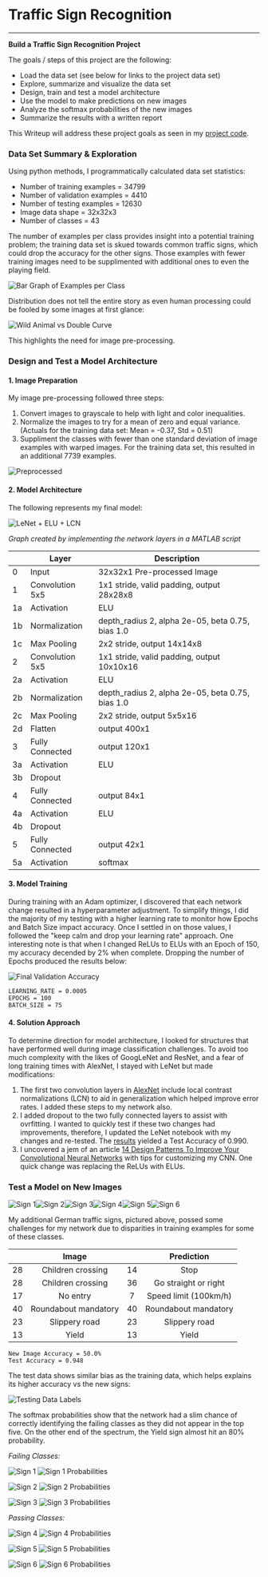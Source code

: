 # **Traffic Sign Recognition** 
---

**Build a Traffic Sign Recognition Project**

The goals / steps of this project are the following:
* Load the data set (see below for links to the project data set)
* Explore, summarize and visualize the data set
* Design, train and test a model architecture
* Use the model to make predictions on new images
* Analyze the softmax probabilities of the new images
* Summarize the results with a written report

This Writeup will address these project goals as seen in my [project code](https://github.com/Merberg/CarND-Traffic-Sign-Classifier-Project/blob/master/Traffic_Sign_Classifier.ipynb).

[//]: # (Image References)

[iAnimal]: ./examples/AnimalCrossing.png "Visually Close"
[iPreproc]: ./examples/Preprocessed.png "Preprocessing"
[iBarh]: ./examples/TrainingDataLabelsBarh.png "Training Label Quantities"
[iTestBarh]: ./examples/TestDataBarh.png "Testing Label Quantities"
[iValAcc]: ./examples/ValidationAccuracy.png "Validation Accuracy.png"
[iTSCNN]: ./examples/TrafficSignCNN.PNG "Traffic Sign CNN"
[iSign1]: ./new_traffic_signs/Child1.jpg "Traffic Sign 1"
[iSign2]: ./new_traffic_signs/Child2.jpg "Traffic Sign 2"
[iSign3]: ./new_traffic_signs/NoEntry_bike.jpg "Traffic Sign 3"
[iSign4]: ./new_traffic_signs/roundabout.jpg "Traffic Sign 4"
[iSign5]: ./new_traffic_signs/slippery-road.jpg "Traffic Sign 5"
[iSign6]: ./new_traffic_signs/Yield.jpg "Traffic Sign 6"
[iProb1]: ./examples/Class28.png "Traffic Sign 1 Probabilities"
[iProb2]: ./examples/2ndClass28.png "Traffic Sign 2 Probabilities"
[iProb3]: ./examples/Class17.png "Traffic Sign 3 Probabilities"
[iProb4]: ./examples/Class40.png "Traffic Sign 4 Probabilities"
[iProb5]: ./examples/Class23.png "Traffic Sign 5 Probabilities"
[iProb6]: ./examples/Class13.png "Traffic Sign 6 Probabilities"


### Data Set Summary & Exploration
Using python methods, I programmatically calculated data set statistics:
- Number of training examples = 34799
- Number of validation examples = 4410
- Number of testing examples = 12630
- Image data shape = 32x32x3
- Number of classes = 43

The number of examples per class provides insight into a potential training problem; the training data set is skued towards common traffic signs, which could drop the accuracy for the other signs.  Those examples with fewer training images need to be supplimented with additional ones to even the playing field.

![Bar Graph of Examples per Class][iBarh]

Distribution does not tell the entire story as even human processing could be fooled by some images at first glance:

![Wild Animal vs Double Curve][iAnimal]

This highlights the need for image pre-processing.

### Design and Test a Model Architecture
#### 1. Image Preparation
My image pre-processing followed three steps:
1. Convert images to grayscale to help with light and color inequalities.
2. Normalize the images to try for a mean of zero and equal variance. (Actuals for the training data set: Mean = -0.37, Std = 0.51)
3. Suppliment the classes with fewer than one standard deviation of image examples with warped images.  For the training data set, this resulted in an additional 7739 examples.

![Preprocessed][iPreproc]

#### 2. Model Architecture
The following represents my final model:

![LeNet + ELU + LCN][iTSCNN]

*Graph created by implementing the network layers in a MATLAB script*

| | Layer | Description |
|-|--------|--------|
| 0 | Input | 32x32x1 Pre-processed Image |
| 1 | Convolution 5x5 | 1x1 stride, valid padding, output 28x28x8
| 1a | Activation | ELU |
| 1b | Normalization | depth_radius 2, alpha 2e-05, beta 0.75, bias 1.0
| 1c | Max Pooling | 2x2 stride, output 14x14x8
| 2 | Convolution 5x5 | 1x1 stride, valid padding, output 10x10x16
| 2a | Activation | ELU |
| 2b | Normalization | depth_radius 2, alpha 2e-05, beta 0.75, bias 1.0
| 2c | Max Pooling | 2x2 stride, output 5x5x16
| 2d | Flatten | output 400x1
| 3 | Fully Connected | output 120x1
| 3a | Activation | ELU |
| 3b | Dropout | |
| 4 | Fully Connected | output 84x1
| 4a | Activation | ELU |
| 4b | Dropout | |
| 5 | Fully Connected | output 42x1
| 5a | Activation | softmax |

#### 3. Model Training
During training with an Adam optimizer, I discovered that each network change resulted in a hyperparameter adjustment. To simplify things, I did the majority of my testing with a higher learning rate to monitor how Epochs and Batch Size impact accuracy.  Once I settled in on those values, I followed the "keep calm and drop your learning rate" approach.  One interesting note is that when I changed ReLUs to ELUs with an Epoch of 150, my accuracy decended by 2% when complete.  Dropping the number of Epochs produced the results below:

![Final Validation Accuracy][iValAcc]

```
LEARNING_RATE = 0.0005
EPOCHS = 100
BATCH_SIZE = 75
```

#### 4. Solution Approach

To determine direction for model architecture, I looked for structures that have performed well during image classification challenges.  To avoid too much complexity with the likes of GoogLeNet and ResNet, and a fear of long training times with AlexNet, I stayed with LeNet but made modifications:
1. The first two convolution layers in [AlexNet](https://papers.nips.cc/paper/4824-imagenet-classification-with-deep-convolutional-neural-networks.pdf) include local contrast normalizations (LCN) to aid in generalization which helped improve error rates.  I added these steps to my network also.
2. I added dropout to the two fully connected layers to assist with ovrfitting.  I wanted to quickly test if these two changes had improvements, therefore, I updated the LeNet notebook with my changes and re-tested.  The [results](LeNet-Lab-Solution.html) yielded a Test Accuracy of 0.990.
3. I uncovered a jem of an article [14 Design Patterns To Improve Your Convolutional Neural Networks](http://www.topbots.com/14-design-patterns-improve-convolutional-neural-network-cnn-architecture/) with tips for customizing my CNN.  One quick change was replacing the ReLUs with ELUs.


### Test a Model on New Images

![Sign 1][iSign1]![Sign 2][iSign2]![Sign 3][iSign3]![Sign 4][iSign4]![Sign 5][iSign5]![Sign 6][iSign6]

My additional German traffic signs, pictured above, possed some challenges for my network due to disparities in training examples for some of these classes.

|  | Image	|  | Prediction |
|:--:|:-----------------:|:--:|:----:|
| 28 | Children crossing | 14 | Stop |
| 28 | Children crossing | 36 | Go straight or right |
| 17 | No entry | 7 | Speed limit (100km/h) |
| 40 | Roundabout mandatory | 40 | Roundabout mandatory |
| 23 | Slippery road | 23 | Slippery road |
| 13 | Yield | 13 |Yield |
```
New Image Accuracy = 50.0%
Test Accuracy = 0.948
```
The test data shows similar bias as the training data, which helps explains its higher accuracy vs the new signs:

![Testing Data Labels][iTestBarh]

The softmax probabilities show that the network had a slim chance of correctly identifying the failing classes as they did not appear in the top five.  On the other end of the spectrum, the Yield sign almost hit an 80% probability.

*Failing Classes:*

![Sign 1][iSign1]
![Sign 1 Probabilities][iProb1]

![Sign 2][iSign2]
![Sign 2 Probabilities][iProb2]

![Sign 3][iSign3]
![Sign 3 Probabilities][iProb3]


*Passing Classes:*

![Sign 4][iSign4]
![Sign 4 Probabilities][iProb4]

![Sign 5][iSign5]
![Sign 5 Probabilities][iProb5]

![Sign 6][iSign6]
![Sign 6 Probabilities][iProb6]





